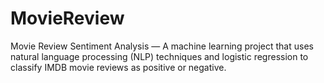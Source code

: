 # MovieReview
Movie Review Sentiment Analysis — A machine learning project that uses natural language processing (NLP) techniques and logistic regression to classify IMDB movie reviews as positive or negative.
